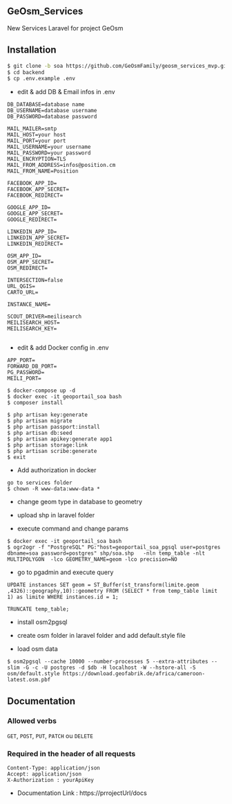 ## GeOsm_Services

New Services Laravel for project GeOsm

## Installation

```sh
$ git clone -b soa https://github.com/GeOsmFamily/geosm_services_mvp.git backend
$ cd backend
$ cp .env.example .env
```

-   edit & add DB & Email infos in .env

```
DB_DATABASE=database name
DB_USERNAME=database username
DB_PASSWORD=database password

MAIL_MAILER=smtp
MAIL_HOST=your host
MAIL_PORT=your port
MAIL_USERNAME=your username
MAIL_PASSWORD=your password
MAIL_ENCRYPTION=TLS
MAIL_FROM_ADDRESS=infos@position.cm
MAIL_FROM_NAME=Position

FACEBOOK_APP_ID=
FACEBOOK_APP_SECRET=
FACEBOOK_REDIRECT=

GOOGLE_APP_ID=
GOOGLE_APP_SECRET=
GOOGLE_REDIRECT=

LINKEDIN_APP_ID=
LINKEDIN_APP_SECRET=
LINKEDIN_REDIRECT=

OSM_APP_ID=
OSM_APP_SECRET=
OSM_REDIRECT=

INTERSECTION=false
URL_QGIS=
CARTO_URL=

INSTANCE_NAME=

SCOUT_DRIVER=meilisearch
MEILISEARCH_HOST=
MEILISEARCH_KEY=


```

-   edit & add Docker config in .env

```
APP_PORT=
FORWARD_DB_PORT=
PG_PASSWORD=
MEILI_PORT=
```

```
$ docker-compose up -d
$ docker exec -it geoportail_soa bash
$ composer install
```

```
$ php artisan key:generate
$ php artisan migrate
$ php artisan passport:install
$ php artisan db:seed
$ php artisan apikey:generate app1
$ php artisan storage:link
$ php artisan scribe:generate
$ exit
```

-   Add authorization in docker

```
go to services folder
$ chown -R www-data:www-data *
```

-   change geom type in database to geometry

-   upload shp in laravel folder

-   execute command and change params

```
$ docker exec -it geoportail_soa bash
$ ogr2ogr -f "PostgreSQL" PG:"host=geoportail_soa_pgsql user=postgres dbname=soa password=postgres" shp/soa.shp   -nln temp_table -nlt MULTIPOLYGON  -lco GEOMETRY_NAME=geom -lco precision=NO
```

-   go to pgadmin and execute query

```
UPDATE instances SET geom = ST_Buffer(st_transform(limite.geom ,4326)::geography,10)::geometry FROM (SELECT * from temp_table limit 1) as limite WHERE instances.id = 1;

TRUNCATE temp_table;
```

-   install osm2pgsql

-   create osm folder in laravel folder and add default.style file

-   load osm data

```
$ osm2pgsql --cache 10000 --number-processes 5 --extra-attributes --slim -G -c -U postgres -d $db -H localhost -W --hstore-all -S osm/default.style https://download.geofabrik.de/africa/cameroon-latest.osm.pbf
```

## Documentation

### Allowed verbs

`GET`, `POST`, `PUT`, `PATCH` ou `DELETE`

### Required in the header of all requests

```
Content-Type: application/json
Accept: application/json
X-Authorization : yourApiKey
```

-   Documentation Link : https://prrojectUrl/docs
